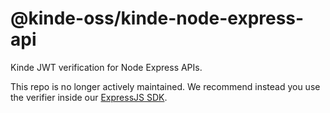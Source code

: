 # @kinde-oss/kinde-node-express-api

Kinde JWT verification for Node Express APIs.

This repo is no longer actively maintained. We recommend instead you use the verifier inside our [ExpressJS SDK](https://github.com/kinde-oss/kinde-node-express).
